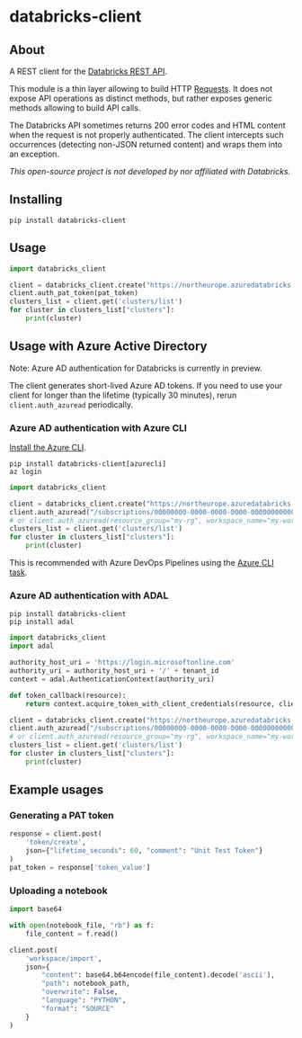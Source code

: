 # databricks-client

## About

A REST client for the [Databricks REST API](https://docs.databricks.com/dev-tools/api/latest/index.html).

This module is a thin layer allowing to build HTTP [Requests](https://requests.readthedocs.io/en/master/).
It does not expose API operations as distinct methods, but rather exposes generic methods allowing
to build API calls.

The Databricks API sometimes returns 200 error codes and HTML content when the request is not
properly authenticated. The client intercepts such occurrences (detecting non-JSON returned content)
and wraps them into an exception.

_This open-source project is not developed by nor affiliated with Databricks._

## Installing

```
pip install databricks-client
```

## Usage

```python
import databricks_client

client = databricks_client.create("https://northeurope.azuredatabricks.net/api/2.0")
client.auth_pat_token(pat_token)
clusters_list = client.get('clusters/list')
for cluster in clusters_list["clusters"]:
    print(cluster)
```

## Usage with Azure Active Directory

Note: Azure AD authentication for Databricks is currently in preview.

The client generates short-lived Azure AD tokens. If you need to use your client for longer
than the lifetime (typically 30 minutes), rerun `client.auth_azuread` periodically.

### Azure AD authentication with Azure CLI

[Install the Azure CLI](https://docs.microsoft.com/en-us/cli/azure/install-azure-cli?view=azure-cli-latest).

```
pip install databricks-client[azurecli]
az login
```

```python
import databricks_client

client = databricks_client.create("https://northeurope.azuredatabricks.net/api/2.0")
client.auth_azuread("/subscriptions/00000000-0000-0000-0000-000000000000/resourceGroups/my-rg/providers/Microsoft.Databricks/workspaces/my-workspace")
# or client.auth_azuread(resource_group="my-rg", workspace_name="my-workspace")
clusters_list = client.get('clusters/list')
for cluster in clusters_list["clusters"]:
    print(cluster)
```

This is recommended with Azure DevOps Pipelines using the [Azure CLI task](https://docs.microsoft.com/en-us/azure/devops/pipelines/tasks/deploy/azure-cli?view=azure-devops).

### Azure AD authentication with ADAL

```
pip install databricks-client
pip install adal
```

```python
import databricks_client
import adal

authority_host_uri = 'https://login.microsoftonline.com'
authority_uri = authority_host_uri + '/' + tenant_id
context = adal.AuthenticationContext(authority_uri)

def token_callback(resource):
    return context.acquire_token_with_client_credentials(resource, client_id, client_secret)["accessToken"]

client = databricks_client.create("https://northeurope.azuredatabricks.net/api/2.0")
client.auth_azuread("/subscriptions/00000000-0000-0000-0000-000000000000/resourceGroups/my-rg/providers/Microsoft.Databricks/workspaces/my-workspace", token_callback)
# or client.auth_azuread(resource_group="my-rg", workspace_name="my-workspace", token_callback=token_callback)
clusters_list = client.get('clusters/list')
for cluster in clusters_list["clusters"]:
    print(cluster)
```

## Example usages

### Generating a PAT token

```python
response = client.post(
    'token/create',
    json={"lifetime_seconds": 60, "comment": "Unit Test Token"}
)
pat_token = response['token_value']
```

### Uploading a notebook

```python
import base64

with open(notebook_file, "rb") as f:
    file_content = f.read()

client.post(
    'workspace/import',
    json={
        "content": base64.b64encode(file_content).decode('ascii'),
        "path": notebook_path,
        "overwrite": False,
        "language": "PYTHON",
        "format": "SOURCE"
    }
)
```

